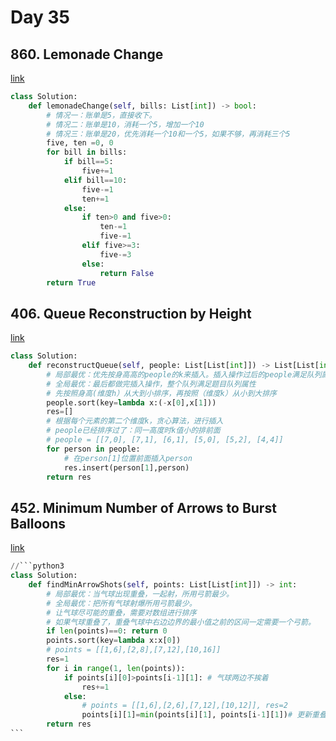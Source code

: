 # Day 35

## 860. Lemonade Change

[link](https://leetcode.com/problems/lemonade-change/)

```python
class Solution:
    def lemonadeChange(self, bills: List[int]) -> bool:
        # 情况一：账单是5，直接收下。
        # 情况二：账单是10，消耗一个5，增加一个10
        # 情况三：账单是20，优先消耗一个10和一个5，如果不够，再消耗三个5
        five, ten =0, 0
        for bill in bills:
            if bill==5: 
                five+=1
            elif bill==10:
                five-=1
                ten+=1
            else:
                if ten>0 and five>0:
                    ten-=1
                    five-=1
                elif five>=3:
                    five-=3
                else:
                    return False
        return True


```

## 406. Queue Reconstruction by Height

[link](https://leetcode.com/problems/queue-reconstruction-by-height/description/)

```python
class Solution:
    def reconstructQueue(self, people: List[List[int]]) -> List[List[int]]:
        # 局部最优：优先按身高高的people的k来插入。插入操作过后的people满足队列属性
        # 全局最优：最后都做完插入操作，整个队列满足题目队列属性
        # 先按照身高(维度h）从大到小排序，再按照（维度k）从小到大排序
        people.sort(key=lambda x:(-x[0],x[1]))
        res=[]
        # 根据每个元素的第二个维度k，贪心算法，进行插入
        # people已经排序过了：同一高度时k值小的排前面
        # people = [[7,0], [7,1], [6,1], [5,0], [5,2], [4,4]]
        for person in people:
            # 在person[1]位置前面插入person
            res.insert(person[1],person)
        return res
```

## 452. Minimum Number of Arrows to Burst Balloons&#x20;

[link](https://leetcode.com/problems/minimum-number-of-arrows-to-burst-balloons/description/)

````python
//```python3
class Solution:
    def findMinArrowShots(self, points: List[List[int]]) -> int:
        # 局部最优：当气球出现重叠，一起射，所用弓箭最少。
        # 全局最优：把所有气球射爆所用弓箭最少。
        # 让气球尽可能的重叠，需要对数组进行排序
        # 如果气球重叠了，重叠气球中右边边界的最小值之前的区间一定需要一个弓箭。
        if len(points)==0: return 0
        points.sort(key=lambda x:x[0])
        # points = [[1,6],[2,8],[7,12],[10,16]]
        res=1
        for i in range(1, len(points)):
            if points[i][0]>points[i-1][1]: # 气球两边不挨着
                res+=1
            else:
                # points = [[1,6],[2,6],[7,12],[10,12]], res=2
                points[i][1]=min(points[i][1], points[i-1][1])# 更新重叠气球最小右边界
        return res
```
````
